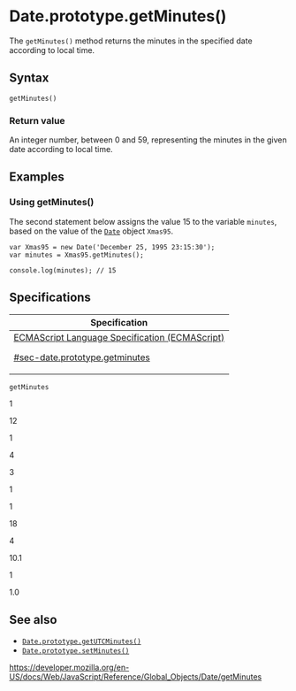 # Date.prototype.getMinutes()

The `getMinutes()` method returns the minutes in the specified date according to local time.

## Syntax

    getMinutes()

### Return value

An integer number, between 0 and 59, representing the minutes in the given date according to local time.

## Examples

### Using getMinutes()

The second statement below assigns the value 15 to the variable `minutes`, based on the value of the [`Date`](../date) object `Xmas95`.

    var Xmas95 = new Date('December 25, 1995 23:15:30');
    var minutes = Xmas95.getMinutes();

    console.log(minutes); // 15

## Specifications

<table><thead><tr class="header"><th>Specification</th></tr></thead><tbody><tr class="odd"><td><a href="https://tc39.es/ecma262/#sec-date.prototype.getminutes">ECMAScript Language Specification (ECMAScript) 
<br/>


<span class="small">#sec-date.prototype.getminutes</span></a></td></tr></tbody></table>

`getMinutes`

1

12

1

4

3

1

1

18

4

10.1

1

1.0

## See also

-   [`Date.prototype.getUTCMinutes()`](getutcminutes)
-   [`Date.prototype.setMinutes()`](setminutes)

<a href="https://developer.mozilla.org/en-US/docs/Web/JavaScript/Reference/Global_Objects/Date/getMinutes" class="_attribution-link">https://developer.mozilla.org/en-US/docs/Web/JavaScript/Reference/Global_Objects/Date/getMinutes</a>
